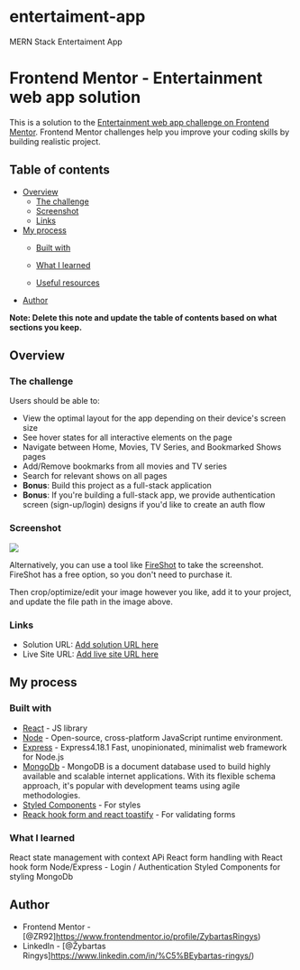 # entertaiment-app
MERN Stack Entertaiment App

# Frontend Mentor - Entertainment web app solution

This is a solution to the [Entertainment web app challenge on Frontend Mentor](https://www.frontendmentor.io/challenges/entertainment-web-app-J-UhgAW1X). Frontend Mentor challenges help you improve your coding skills by building realistic project.

## Table of contents

- [Overview](#overview)
  - [The challenge](#the-challenge)
  - [Screenshot](#screenshot)
  - [Links](#links)
- [My process](#my-process)
  - [Built with](#built-with)
  - [What I learned](#what-i-learned)
  
  - [Useful resources](#useful-resources)
- [Author](#author)


**Note: Delete this note and update the table of contents based on what sections you keep.**

## Overview

### The challenge

Users should be able to:

- View the optimal layout for the app depending on their device's screen size
- See hover states for all interactive elements on the page
- Navigate between Home, Movies, TV Series, and Bookmarked Shows pages
- Add/Remove bookmarks from all movies and TV series
- Search for relevant shows on all pages
- **Bonus**: Build this project as a full-stack application
- **Bonus**: If you're building a full-stack app, we provide authentication screen (sign-up/login) designs if you'd like to create an auth flow

### Screenshot

![](./entertaiment.jpg)



Alternatively, you can use a tool like [FireShot](https://getfireshot.com/) to take the screenshot. FireShot has a free option, so you don't need to purchase it. 

Then crop/optimize/edit your image however you like, add it to your project, and update the file path in the image above.



### Links

- Solution URL: [Add solution URL here](https://www.frontendmentor.io/solutions/entertaiment-web-app-build-with-mern-stack-P4Ckwr2b41)
- Live Site URL: [Add live site URL here](https://entertaiment-web-app-zr.netlify.app/)

## My process

### Built with


- [React](https://reactjs.org/) - JS library
- [Node](https://nodejs.org/en) - Open-source, cross-platform JavaScript runtime environment.
- [Express](https://expressjs.com/) - Express4.18.1 Fast, unopinionated, minimalist web framework for Node.js 
- [MongoDb](https://www.mongodb.com/) - MongoDB is a document database used to build highly available and scalable internet applications. With its flexible schema approach, it's popular with development teams using agile methodologies.
- [Styled Components](https://styled-components.com/) - For styles
- [Reack hook form and react toastify](https://react-hook-form.com/) - For validating forms



### What I learned

React state management with context APi
React form handling with React hook form
Node/Express - Login / Authentication
Styled Components for styling
MongoDb 


## Author


- Frontend Mentor - [@ZR92]https://www.frontendmentor.io/profile/ZybartasRingys)
- LinkedIn - [@Žybartas Ringys]https://www.linkedin.com/in/%C5%BEybartas-ringys/)




